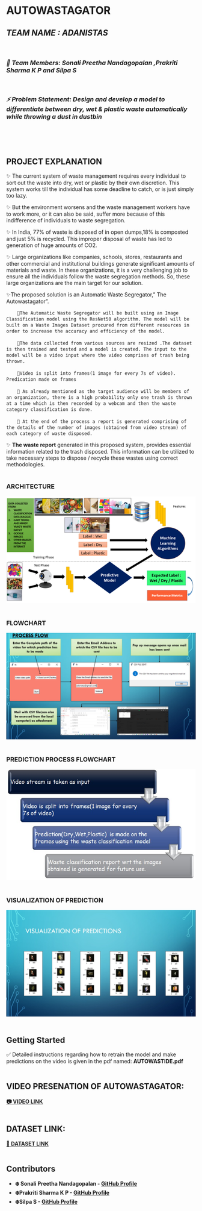 # AUTOWASTAGATOR
<i>
<h2> TEAM NAME : ADANISTAS </h2><br>

### 🙋 Team Members: Sonali Preetha Nandagopalan ,Prakriti Sharma K P and Silpa S

<br>

### ⚡ Problem Statement: Design and develop a model to differentiate between dry, wet & plastic waste automatically while throwing a dust in dustbin </i>
<br>
<br>
<br>

## PROJECT EXPLANATION
✨ The current system of waste management requires every individual to sort out the waste into dry, wet or plastic by their own discretion. This system works till the individual has some deadline to catch, or is just simply too lazy.

✨  But the environment worsens and the waste management workers have to work more, or it can also be said, suffer more because of this indifference of individuals to waste segregation. 

✨ In India, 77% of waste is disposed of in open dumps,18% is composted and just 5% is recycled. This improper disposal of waste has led to generation of huge amounts of CO2. 

✨ Large organizations like companies, schools, stores, restaurants and other commercial and institutional buildings generate significant amounts of materials and waste. In these organizations, it is a very challenging job to ensure all the individuals follow the waste segregation methods. So, these large organizations are the main target for our solution.

✨The proposed solution is an Automatic Waste Segregator,” The Autowastagator”.

        💮The Automatic Waste Segregator will be built using an Image Classification model using the ResNet50 algorithm. The model will be built on a Waste Images Dataset procured from different resources in order to increase the accuracy and efficiency of the model.
        
        💮The data collected from various sources are resized .The dataset is then trained and tested and a model is created. The input to the model will be a video input where the video comprises of trash being thrown.

        💮Video is split into frames(1 image for every 7s of video). Predication made on frames
        
        💮 As already mentioned as the target audience will be members of an organization, there is a high probability only one trash is thrown at a time which is then recorded by a webcam and then the waste category classification is done.
        
        💮 At the end of the process a report is generated comprising of the details of the number of images (obtained from video stream) of each category of waste disposed.

✨  <b>The waste report</b> generated in this proposed system, provides essential information related to the trash disposed. This information can be utilized to take necessary steps to dispose / recycle these wastes using correct methodologies.
<br></br>

### ARCHITECTURE 
<img src="https://github.com/Adanistas/AUTOWASTAGATOR/blob/master/ARCHITECTURE.png">
<br></br>

### FLOWCHART 
<img src="https://github.com/Adanistas/AUTOWASTAGATOR/blob/master/PROCESS_FLOW.jpeg">
<br></br>

### PREDICTION PROCESS FLOWCHART
<img src="https://github.com/Adanistas/AUTOWASTAGATOR/blob/master/PREDICTION_PROCESS_FLOWCHART.jpeg">
<br></br>

### VISUALIZATION OF PREDICTION 
<img src="https://github.com/Adanistas/AUTOWASTAGATOR/blob/master/VISUALIZATION_OF_PREDICTIONS.jpeg">
<br></br>


## Getting Started

✅ Detailed instructions regarding how to retrain the model and make predictions on the video is given in the pdf named: <b>AUTOWASTIDE.pdf<b>
<br></br>


## VIDEO PRESENATION OF AUTOWASTAGATOR:
<a href="https://drive.google.com/file/d/1P64HOzly0eu6iu8PyOqDjKuZZNLjSGIC/view?usp=sharing"> 📷 VIDEO LINK </a>
<br></br>

## DATASET LINK:
<a href="https://drive.google.com/file/d/1LytwxfjLmMhSZUv3dl76t_pNeBxVyD52/view?usp=sharing"> 📂 DATASET LINK </a>
<br></br>

## Contributors

* **❄️ Sonali Preetha Nandagopalan** - [GitHub Profile](https://github.com/Sonali2824)
* **❄️Prakriti Sharma K P** - [GitHub Profile](https://github.com/prakritisharma)
* **❄️Silpa S** - [GitHub Profile](https://github.com/silpasreeni99)




